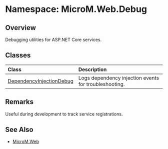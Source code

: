# Namespace: MicroM.Web.Debug

## Overview
Debugging utilities for ASP.NET Core services.

## Classes
| Class | Description |
|:--|:--|
| [DependencyInjectionDebug](DependencyInjectionDebug.md) | Logs dependency injection events for troubleshooting. |

## Remarks
Useful during development to track service registrations.

## See Also
- [MicroM.Web](../MicroM.Web/index.md)
